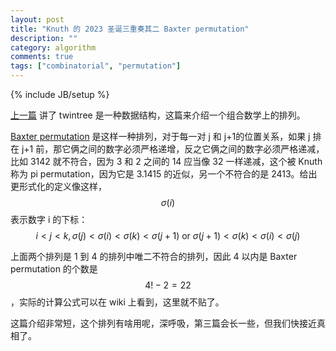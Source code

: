 ```yaml
---
layout: post
title: "Knuth 的 2023 圣诞三重奏其二 Baxter permutation"
description: ""
category: algorithm
comments: true
tags: ["combinatorial", "permutation"]
---
```

{% include JB/setup %}

[上一篇](/2023/01/twintree.html) 讲了 twintree 是一种数据结构，这篇来介绍一个组合数学上的排列。

[Baxter permutation](https://en.wikipedia.org/wiki/Baxter_permutation) 是这样一种排列，对于每一对 j 和 j+1的位置关系，如果 j 排在 j+1 前，那它俩之间的数字必须严格递增，反之它俩之间的数字必须严格递减，比如 3142 就不符合，因为 3 和 2 之间的 14 应当像 32 一样递减，这个被 Knuth 称为 pi permutation，因为它是 3.1415 的近似，另一个不符合的是 2413。给出更形式化的定义像这样，$$\sigma(i)$$表示数字 i 的下标：
$$i < j < k, \sigma(j) < \sigma(i)<\sigma(k)<\sigma(j+1) \text{ or }\sigma(j+1) < \sigma(k)<\sigma(i)<\sigma(j)$$

上面两个排列是 1 到 4 的排列中唯二不符合的排列，因此 4 以内是 Baxter permutation 的个数是 $$4!-2=22$$，实际的计算公式可以在 wiki 上看到，这里就不贴了。

这篇介绍非常短，这个排列有啥用呢，深呼吸，第三篇会长一些，但我们快接近真相了。
